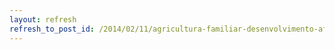 ```yaml
---
layout: refresh
refresh_to_post_id: /2014/02/11/agricultura-familiar-desenvolvimento-afirma-amorim
---
```

